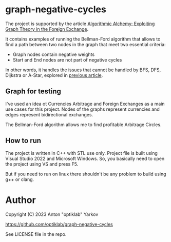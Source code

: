 # graph-negative-cycles

The project is supported by the article [Algorithmic Alchemy: Exploiting Graph Theory in the Foreign Exchange](https://github.com/optiklab/path-algorithms-on-a-grid-map/wiki).

It contains examples of running the Bellman-Ford algorithm that allows to find a path between two nodes in the graph that meet two essential criteria:
- Graph nodes contain negative weights 
- Start and End nodes are not part of negative cycles

In other words, it handles the issues that cannot be handled by BFS, DFS, Dijkstra or A-Star, explored in [previous article](https://github.com/optiklab/path-algorithms-in-a-graph/wiki).

## Graph for testing

I've used an idea ot Currencies Arbitrage and Foreign Exchanges as a main use cases for this project. Nodes of the graphs represent currencies and edges represent bidirectional exchanges.

The Bellman-Ford algorithm allows me to find profitable Arbitrage Circles.

## How to run

The project is written in C++ with STL use only.
Project file is built using Visual Studio 2022 and Microsoft Windows. So, you basically need to open the project using VS and press F5.

But if you need to run on linux there shouldn't be any problem to build using g++ or clang.

# Author

Copyright (C) 2023 Anton "optiklab" Yarkov

https://github.com/optiklab/graph-negative-cycles

See LICENSE file in the repo.